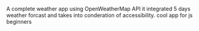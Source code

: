 A complete weather app using OpenWeatherMap API it integrated 5 days weather forcast and takes into conderation of accessibility. cool app for js beginners